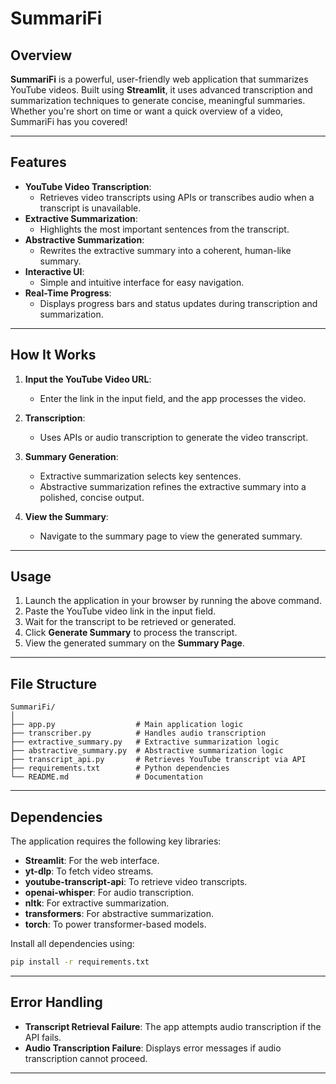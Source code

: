 # SummariFi

## Overview
**SummariFi** is a powerful, user-friendly web application that summarizes YouTube videos. Built using **Streamlit**, it uses advanced transcription and summarization techniques to generate concise, meaningful summaries. Whether you're short on time or want a quick overview of a video, SummariFi has you covered!

---

## Features

- **YouTube Video Transcription**:
  - Retrieves video transcripts using APIs or transcribes audio when a transcript is unavailable.
- **Extractive Summarization**:
  - Highlights the most important sentences from the transcript.
- **Abstractive Summarization**:
  - Rewrites the extractive summary into a coherent, human-like summary.
- **Interactive UI**:
  - Simple and intuitive interface for easy navigation.
- **Real-Time Progress**:
  - Displays progress bars and status updates during transcription and summarization.

---

## How It Works

1. **Input the YouTube Video URL**:
   - Enter the link in the input field, and the app processes the video.
   
2. **Transcription**:
   - Uses APIs or audio transcription to generate the video transcript.

3. **Summary Generation**:
   - Extractive summarization selects key sentences.
   - Abstractive summarization refines the extractive summary into a polished, concise output.

4. **View the Summary**:
   - Navigate to the summary page to view the generated summary.

---


## Usage

1. Launch the application in your browser by running the above command.
2. Paste the YouTube video link in the input field.
3. Wait for the transcript to be retrieved or generated.
4. Click **Generate Summary** to process the transcript.
5. View the generated summary on the **Summary Page**.

---

## File Structure

```plaintext
SummariFi/
│
├── app.py                  # Main application logic
├── transcriber.py          # Handles audio transcription
├── extractive_summary.py   # Extractive summarization logic
├── abstractive_summary.py  # Abstractive summarization logic
├── transcript_api.py       # Retrieves YouTube transcript via API
├── requirements.txt        # Python dependencies
└── README.md               # Documentation
```

---

## Dependencies

The application requires the following key libraries:

- **Streamlit**: For the web interface.
- **yt-dlp**: To fetch video streams.
- **youtube-transcript-api**: To retrieve video transcripts.
- **openai-whisper**: For audio transcription.
- **nltk**: For extractive summarization.
- **transformers**: For abstractive summarization.
- **torch**: To power transformer-based models.

Install all dependencies using:
```bash
pip install -r requirements.txt
```

---

## Error Handling

- **Transcript Retrieval Failure**: The app attempts audio transcription if the API fails.
- **Audio Transcription Failure**: Displays error messages if audio transcription cannot proceed.

---
